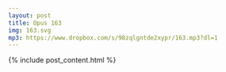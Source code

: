 ```yaml
---
layout: post
title: Opus 163
img: 163.svg
mp3: https://www.dropbox.com/s/98zqlgntde2xypr/163.mp3?dl=1
---
```


{% include post_content.html %}
